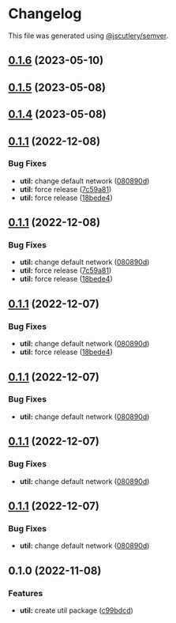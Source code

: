 # Changelog

This file was generated using [@jscutlery/semver](https://github.com/jscutlery/semver).

## [0.1.6](https://github.com/notional-finance/notional-monorepo/compare/util-0.1.5...util-0.1.6) (2023-05-10)

## [0.1.5](https://github.com/notional-finance/notional-monorepo/compare/util-0.1.4...util-0.1.5) (2023-05-08)

## [0.1.4](https://github.com/notional-finance/notional-monorepo/compare/util-0.1.3...util-0.1.4) (2023-05-08)

## [0.1.1](https://github.com/notional-finance/notional-monorepo/compare/util-0.1.0...util-0.1.1) (2022-12-08)


### Bug Fixes

* **util:** change default network ([080890d](https://github.com/notional-finance/notional-monorepo/commit/080890d5a334983cda9b64f65a66342eb4b09aeb))
* **util:** force release ([7c59a81](https://github.com/notional-finance/notional-monorepo/commit/7c59a81383a5b9f873b16d45a41b71c5e3606b38))
* **util:** force release ([18bede4](https://github.com/notional-finance/notional-monorepo/commit/18bede41de6774dfb68e183e134cc142e1ba1b73))

## [0.1.1](https://github.com/notional-finance/notional-monorepo/compare/util-0.1.0...util-0.1.1) (2022-12-08)


### Bug Fixes

* **util:** change default network ([080890d](https://github.com/notional-finance/notional-monorepo/commit/080890d5a334983cda9b64f65a66342eb4b09aeb))
* **util:** force release ([7c59a81](https://github.com/notional-finance/notional-monorepo/commit/7c59a81383a5b9f873b16d45a41b71c5e3606b38))
* **util:** force release ([18bede4](https://github.com/notional-finance/notional-monorepo/commit/18bede41de6774dfb68e183e134cc142e1ba1b73))

## [0.1.1](https://github.com/notional-finance/notional-monorepo/compare/util-0.1.0...util-0.1.1) (2022-12-07)


### Bug Fixes

* **util:** change default network ([080890d](https://github.com/notional-finance/notional-monorepo/commit/080890d5a334983cda9b64f65a66342eb4b09aeb))
* **util:** force release ([18bede4](https://github.com/notional-finance/notional-monorepo/commit/18bede41de6774dfb68e183e134cc142e1ba1b73))

## [0.1.1](https://github.com/notional-finance/notional-monorepo/compare/util-0.1.0...util-0.1.1) (2022-12-07)


### Bug Fixes

* **util:** change default network ([080890d](https://github.com/notional-finance/notional-monorepo/commit/080890d5a334983cda9b64f65a66342eb4b09aeb))

## [0.1.1](https://github.com/notional-finance/notional-monorepo/compare/util-0.1.0...util-0.1.1) (2022-12-07)


### Bug Fixes

* **util:** change default network ([080890d](https://github.com/notional-finance/notional-monorepo/commit/080890d5a334983cda9b64f65a66342eb4b09aeb))

## [0.1.1](https://github.com/notional-finance/notional-monorepo/compare/util-0.1.0...util-0.1.1) (2022-12-07)


### Bug Fixes

* **util:** change default network ([080890d](https://github.com/notional-finance/notional-monorepo/commit/080890d5a334983cda9b64f65a66342eb4b09aeb))

## 0.1.0 (2022-11-08)


### Features

* **util:** create util package ([c99bdcd](https://github.com/notional-finance/notional-monorepo/commit/c99bdcd32c6265002e7affb3a7a5d40b1eef3ac0))
